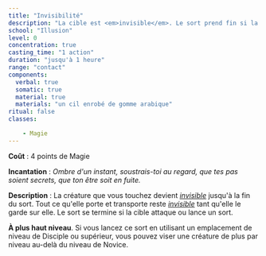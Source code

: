 ```yaml
---
title: "Invisibilité"
description: "La cible est <em>invisible</em>. Le sort prend fin si la cible attaque ou lance un sort."
school: "Illusion"
level: 0
concentration: true
casting_time: "1 action"
duration: "jusqu'à 1 heure"
range: "contact"
components:
  verbal: true
  somatic: true
  material: true
  materials: "un cil enrobé de gomme arabique"
ritual: false
classes:

    - Magie
---
```

**Coût** : 4 points de Magie  

**Incantation** : *Ombre d'un instant, soustrais-toi au regard, que tes pas soient secrets, que ton être soit en fuite.*    

**Description** : La créature que vous touchez devient [_invisible_](/gerer-la-sante-du-personnage/#invisible) jusqu'à la fin du sort. Tout ce qu'elle porte et transporte reste [_invisible_](/gerer-la-sante-du-personnage/#invisible) tant qu'elle le garde sur elle. Le sort se termine si la cible attaque ou lance un sort.

**À plus haut niveau**. Si vous lancez ce sort en utilisant un emplacement de niveau de Disciple ou supérieur, vous pouvez viser une créature de plus par niveau au-delà du niveau de Novice.
